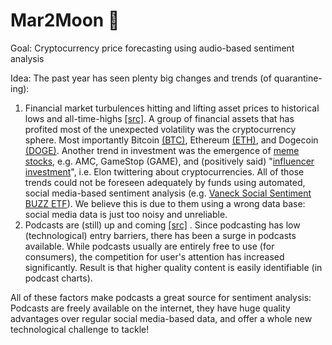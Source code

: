 # Mar2Moon :rocket:

Goal: Cryptocurrency price forecasting using audio-based sentiment analysis

Idea: 
The past year has seen plenty big changes and trends (of quarantine-ing): 
1. Financial market turbulences hitting and lifting asset prices to historical lows and all-time-highs [[src]](https://en.wikipedia.org/wiki/Cryptocurrency_bubble#2021_boom_and_crash). A group of financial assets that has profited most of the unexpected volatility was the cryptocurrency sphere. Most importantly Bitcoin [(BTC)](https://coinmarketcap.com/currencies/bitcoin/), Ethereum [(ETH)](https://coinmarketcap.com/currencies/ethereum/), and Dogecoin [(DOGE)](https://coinmarketcap.com/currencies/dogecoin/). Another trend in investment was the emergence of [meme stocks](https://memestocks.org/), e.g. AMC, GameStop (GAME), and (positively said) "[influencer investment](https://www.wsj.com/articles/elon-musk-has-become-bitcoins-biggest-influencer-like-it-or-not-11621762202)", i.e. Elon twittering about cryptocurrencies. 
All of those trends could not be foreseen adequately by funds using automated, social media-based sentiment analysis (e.g. [Vaneck Social Sentiment BUZZ ETF](https://www.vaneck.com/us/en/investments/social-sentiment-etf-buzz/)). We believe this is due to them using a wrong data base: social media data is just too noisy and unreliable. 
2. Podcasts are (still) up and coming [[src]](https://www.forbes.com/sites/bradadgate/2021/02/11/podcasting-has-become-a-big-business/) . Since podcasting has low (technological) entry barriers, there has been a surge in podcasts available. While podcasts usually are entirely free to use (for consumers), the competition for user's attention has increased significantly. Result is that higher quality content is easily identifiable (in podcast charts). 


All of these factors make podcasts a great source for sentiment analysis: 
Podcasts are freely available on the internet, they have huge quality advantages over regular social media-based data, and offer a whole new technological challenge to tackle!
